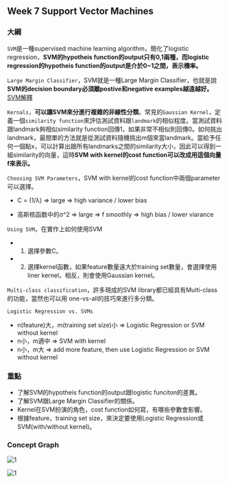 ## Week 7 Support Vector Machines

### 大綱
`SVM`是一種supervised machine learning algorithm，簡化了logistic regression，**SVM的hypotheis function的output只有0,1兩種，而logistic regression的hypotheis function的output是介於0~1之間，表示機率。**

`Large Margin Classifier`，SVM就是一種Large Margin Classifier，也就是說**SVM的decision boundary必須離postive和negative examples越遠越好。** [SVM解釋](https://www.zhihu.com/question/21094489)

`Kernals`，**可以讓SVM來分進行複雜的非線性分類**。常見的`Gaussian Kernel`，定義一個`similarity function`來評估測試資料跟`landmark`的相似程度。當測試資料跟landmark夠相似similarity function回傳1，如果非常不相似則回傳0。如何挑出landmark，最間單的方法就是從測試資料隨機挑出m個來當landmark。當給予任何一個點x，可以計算出跟所有landmarks之間的similarity大小，因此可以得到一組similarity的向量，這時**SVM with kernel的cost function可以改成用這個向量f來表示。**

`Choosing SVM Parameters`，SVM with kernel的cost function中兩個parameter可以選擇。

* C = (1/λ) => large => high variance / lower bias
            
* 高斯核函数中的σ^2 => large => f smoothly => high bias / lower viarance

`Using SVM`，在實作上如何使用SVM

* 1. 選擇參數C。
* 2. 選擇kernel函數，如果feature數量遠大於training set數量，會選擇使用liner kernel，相反，則會使用Gaussian kernel。 

`Multi-class classification`，許多現成的SVM library都已經具有Multi-class的功能，當然也可以用 one-vs-all的技巧來進行多分類。

`Logistic Regression vs. SVMs`

* n(feature)大，m(training set size)小 => Logistic Regression or SVM without kernel
* n小，m適中 => SVM with kernel
* n小，m大 => add more feature, then use Logistic Regression or SVM without kernel

### 重點

* 了解SVM的hypotheis function的output跟logistic funciton的差異。
* 了解SVM跟Large Margin Classifier的關係。
* Kernel在SVM扮演的角色，cost function如何寫，有哪些參數會影響。
* 根據feature，training set size，來決定要使用Logistic Regression或SVM(with/without kernel)。

### Concept Graph

![1](https://github.com/htaiwan/note-andrew-machine-learning/blob/master/Concept%20Graph/Week7/1.png)

![1](https://github.com/htaiwan/note-andrew-machine-learning/blob/master/Concept%20Graph/Week7/2.png)

